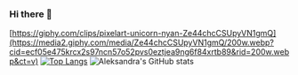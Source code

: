 ### Hi there 👋
[https://giphy.com/clips/pixelart-unicorn-nyan-Ze44chcCSUpyVN1gmQ](https://media2.giphy.com/media/Ze44chcCSUpyVN1gmQ/200w.webp?cid=ecf05e475krcx2s97ncn57o52pvs0eztjea9ng6f84xrtb89&rid=200w.webp&ct=v)
[![Top Langs](https://github-readme-stats.vercel.app/api/top-langs/?username=AleksandraSwigon&layout=compact&theme=algolia)](https://github.com/anuraghazra/github-readme-stats)
![Aleksandra's GitHub stats](https://github-readme-stats.vercel.app/api?username=AleksandraSwigon&show_icons=true&theme=algolia&hide=stars,prs,issues,contribs)





<!--


**AleksandraSwigon/AleksandraSwigon** is a ✨ _special_ ✨ repository because its `README.md` (this file) appears on your GitHub profile.

Here are some ideas to get you started:

- 🔭 I’m currently working on ...
- 🌱 I’m currently learning ...
- 👯 I’m looking to collaborate on ...
- 🤔 I’m looking for help with ...
- 💬 Ask me about ...
- 📫 How to reach me: ...
- 😄 Pronouns: ...
- ⚡ Fun fact: ...
-->
